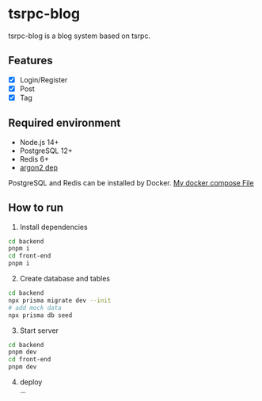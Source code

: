 # tsrpc-blog
tsrpc-blog is a blog system based on tsrpc.

## Features
- [x] Login/Register
- [x] Post
- [x] Tag

## Required environment
- Node.js 14+
- PostgreSQL 12+
- Redis 6+
- [argon2 dep](https://github.com/ranisalt/node-argon2#OSX)

PostgreSQL and Redis can be installed by Docker.
[My docker compose File](https://github.com/hildxd/docker-compose)


## How to run
1. Install dependencies

```bash
cd backend
pnpm i
cd front-end
pnpm i
```
2. Create database and tables

```bash
cd backend
npx prisma migrate dev --init
# add mock data
npx prisma db seed
```

3. Start server

```bash
cd backend
pnpm dev
cd front-end
pnpm dev
```

4. deploy  
...